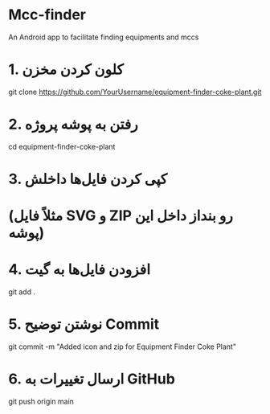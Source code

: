 # Mcc-finder
An Android app to facilitate finding equipments and mccs
# 1. کلون کردن مخزن
git clone https://github.com/YourUsername/equipment-finder-coke-plant.git

# 2. رفتن به پوشه پروژه
cd equipment-finder-coke-plant

# 3. کپی کردن فایل‌ها داخلش
# (مثلاً فایل SVG و ZIP رو بنداز داخل این پوشه)

# 4. افزودن فایل‌ها به گیت
git add .

# 5. نوشتن توضیح Commit
git commit -m "Added icon and zip for Equipment Finder Coke Plant"

# 6. ارسال تغییرات به GitHub
git push origin main